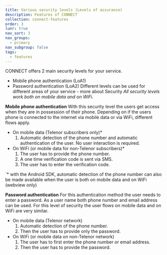 ```yaml
---
title: Various security levels (Levels of assurance)
description: Features of CONNECT
collection: connect-features
order: 3
lunr: true
nav_sort: 3
nav_groups:
  - primary
nav_subgroup: false
tags:
  - features
---
```

CONNECT offers 2 main security levels for your service.

- Mobile phone authentication (LoA1)
- Password authentication (LoA2) Different levels can be used for different areas of your service - more about Security *All security levels work both on mobile data and on WiFi.*

**Mobile phone authentication**
With this security level the users get access when they are in possession of their phone. Depending on if the users phone is connected to the internet via mobile data or via WiFi, different flows apply.

- On mobile data (Telenor subscribers only)*
  1. Automatic detection of the phone number and automatic authentication of the user. No user interaction is required.
- On WiFi (or mobile data for non-Telenor subscribers)*
  1. The user has to provide the phone number.
  2. A one time verification code is sent via SMS.
  3. The user has to enter the verification code.

´* with the Android SDK, automatic detection of the phone number can also be made available when the user is both on mobile data and on WiFi (webview only)

**Password authentication**
For this authentication method the user needs to enter a password. As a user name both phone number and email address can be used. For this level of security the user flows on mobile data and on WiFi are very similar.

- On mobile data (Telenor network)
  1. Automatic detection of the phone number.
  2. Then the user has to provide only the password.
- On WiFi (or mobile data on non-Telenor network)
  1. The user has to first enter the phone number or email address.
  2. Then the user has to provide the password.

